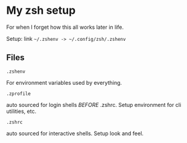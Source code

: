 # My zsh setup

For when I forget how this all works later in life.

Setup: link `~/.zshenv -> ~/.config/zsh/.zshenv`

## Files

`.zshenv`

For environment variables used by everything.

`.zprofile`

auto sourced for login shells *BEFORE* .zshrc.  Setup environment for cli utilities, etc.

`.zshrc`

auto sourced for interactive shells.  Setup look and feel.
